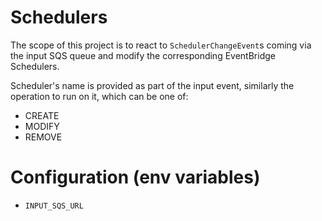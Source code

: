 # Schedulers

The scope of this project is to react to `SchedulerChangeEvent`s coming via the input SQS queue
and modify the corresponding EventBridge Schedulers.

Scheduler's name is provided as part of the input event, similarly the operation to run on it, which can be one of:

- CREATE
- MODIFY
- REMOVE

# Configuration (env variables)

- `INPUT_SQS_URL`
